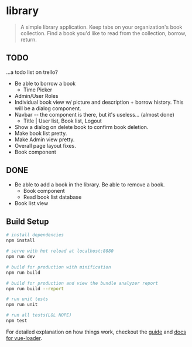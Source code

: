 # library

> A simple library application. Keep tabs on your organization's book collection. Find a book you'd like to read from the collection, borrow, return.


## TODO
...a todo list on trello?
* Be able to borrow a book
  * Time Picker
* Admin/User Roles
* Individual book view w/ picture and description + borrow history. This will be a dialog component.
* Navbar -- the component is there, but it's useless... (almost done)
  * Title | User list, Book list, Logout
* Show a dialog on delete book to confirm book deletion.
* Make book list pretty.
* Make Admin view pretty.
* Overall page layout fixes.
* Book component

## DONE
* Be able to add a book in the library. Be able to remove a book.
  * Book component
  * Read book list database
* Book list view



## Build Setup

``` bash
# install dependencies
npm install

# serve with hot reload at localhost:8080
npm run dev

# build for production with minification
npm run build

# build for production and view the bundle analyzer report
npm run build --report

# run unit tests
npm run unit

# run all tests(LOL NOPE)
npm test 
```

For detailed explanation on how things work, checkout the [guide](http://vuejs-templates.github.io/webpack/) and [docs for vue-loader](http://vuejs.github.io/vue-loader).
